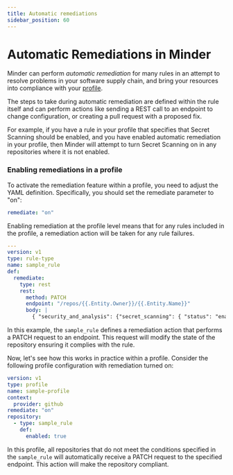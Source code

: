 ```yaml
---
title: Automatic remediations
sidebar_position: 60
---
```


# Automatic Remediations in Minder

Minder can perform _automatic remediation_ for many rules in an attempt to resolve problems in your software supply chain, and bring your resources into compliance with your [profile](profiles).

The steps to take during automatic remediation are defined within the rule itself and can perform actions like sending a REST call to an endpoint to change configuration, or creating a pull request with a proposed fix.

For example, if you have a rule in your profile that specifies that Secret Scanning should be enabled, and you have enabled automatic remediation in your profile, then Minder will attempt to turn Secret Scanning on in any repositories where it is not enabled.

### Enabling remediations in a profile
To activate the remediation feature within a profile, you need to adjust the YAML definition.
Specifically, you should set the remediate parameter to "on":
```yaml
remediate: "on"
```

Enabling remediation at the profile level means that for any rules included in the profile, a remediation action will be
taken for any rule failures.
```yaml
---
version: v1
type: rule-type
name: sample_rule
def:
  remediate:
    type: rest
    rest:
      method: PATCH
      endpoint: "/repos/{{.Entity.Owner}}/{{.Entity.Name}}"
      body: |
        { "security_and_analysis": {"secret_scanning": { "status": "enabled" } } }
```
In this example, the `sample_rule` defines a remediation action that performs a PATCH request to an endpoint. This
request will modify the state of the repository ensuring it complies with the rule.

Now, let's see how this works in practice within a profile. Consider the following profile configuration with 
remediation turned on:
```yaml
version: v1
type: profile
name: sample-profile
context:
  provider: github
remediate: "on"
repository:
  - type: sample_rule
    def:
      enabled: true
```
In this profile, all repositories that do not meet the conditions specified in the `sample_rule` will automatically
receive a PATCH request to the specified endpoint. This action will make the repository compliant.
